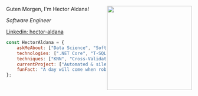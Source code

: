Guten Morgen, I'm Hector Aldana! 
<img align='right' src="https://user-images.githubusercontent.com/48191716/113464872-edc43580-93fd-11eb-8113-8e59b30ab88d.png" width="230">
<p><em>Software Engineer</em></p>

[Linkedin: hector-aldana](https://www.linkedin.com/in/hector-aldana/)

```javascript
const HectorAldana = {
    askMeAbout: ["Data Science", "Software Engineering", "Systems Engineering","Full Stack Development"],
    technologies: [".NET Core", "T-SQL", "R", "Python"],
    techniques: ["KNN", "Cross-Validation", "Logistic Regression", "Linear Regression", "Decision Trees", "Support Vector Classifiers", "Artificial Neural Networks"],
    currentProject: ["Automated & silent printing of Certificates of Analysis for QA and Customers", "Interfacing Palletizer to SAP via http post w/JSON"],
    funFact: "A day will come when robots will have the right to vote..."
};
```
